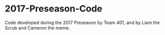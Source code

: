 # 2017-Preseason-Code
Code developed during the 2017 Preseason by Team 401, and by Liam the Scrub and Cameron the meme.
